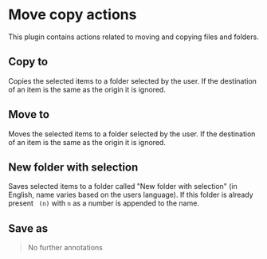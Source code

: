 # Move copy actions

This plugin contains actions related to moving and copying files and folders.

## Copy to

Copies the selected items to a folder selected by the user. If the destination of an item is the same as the origin it is ignored.

## Move to

Moves the selected items to a folder selected by the user. If the destination of an item is the same as the origin it is ignored.

## New folder with selection

Saves selected items to a folder called "New folder with selection" (in English, name varies based on the users language). If this folder is already present ` (n)` with `n` as a number is appended to the name.

## Save as

> No further annotations
